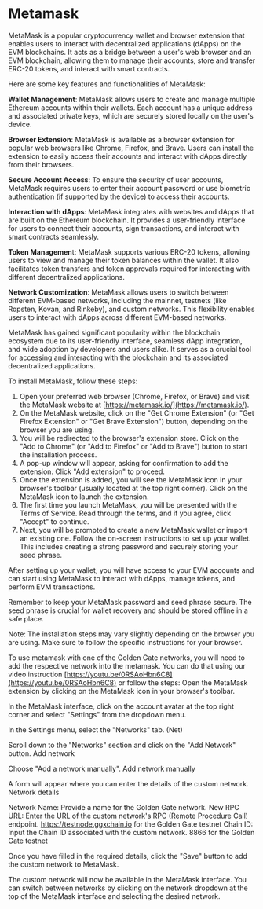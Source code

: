 # Metamask

MetaMask is a popular cryptocurrency wallet and browser extension that enables users to interact with decentralized applications (dApps) on the EVM blockchains. It acts as a bridge between a user's web browser and an EVM blockchain, allowing them to manage their accounts, store and transfer ERC-20 tokens, and interact with smart contracts.

Here are some key features and functionalities of MetaMask:

**Wallet Management**: MetaMask allows users to create and manage multiple Ethereum accounts within their wallets. Each account has a unique address and associated private keys, which are securely stored locally on the user's device.

**Browser Extension**: MetaMask is available as a browser extension for popular web browsers like Chrome, Firefox, and Brave. Users can install the extension to easily access their accounts and interact with dApps directly from their browsers.

**Secure Account Access**: To ensure the security of user accounts, MetaMask requires users to enter their account password or use biometric authentication (if supported by the device) to access their accounts.

**Interaction with dApps**: MetaMask integrates with websites and dApps that are built on the Ethereum blockchain. It provides a user-friendly interface for users to connect their accounts, sign transactions, and interact with smart contracts seamlessly.

**Token Managemen**t: MetaMask supports various ERC-20 tokens, allowing users to view and manage their token balances within the wallet. It also facilitates token transfers and token approvals required for interacting with different decentralized applications.

**Network Customization**: MetaMask allows users to switch between different EVM-based networks, including the mainnet, testnets (like Ropsten, Kovan, and Rinkeby), and custom networks. This flexibility enables users to interact with dApps across different EVM-based networks.

MetaMask has gained significant popularity within the blockchain ecosystem due to its user-friendly interface, seamless dApp integration, and wide adoption by developers and users alike. It serves as a crucial tool for accessing and interacting with the blockchain and its associated decentralized applications.

To install MetaMask, follow these steps:

1. Open your preferred web browser (Chrome, Firefox, or Brave) and visit the MetaMask website at [https://metamask.io/](https://metamask.io/).
2. On the MetaMask website, click on the "Get Chrome Extension" (or "Get Firefox Extension" or "Get Brave Extension") button, depending on the browser you are using.
3. You will be redirected to the browser's extension store. Click on the "Add to Chrome" (or "Add to Firefox" or "Add to Brave") button to start the installation process.
4. A pop-up window will appear, asking for confirmation to add the extension. Click "Add extension" to proceed.
5. Once the extension is added, you will see the MetaMask icon in your browser's toolbar (usually located at the top right corner). Click on the MetaMask icon to launch the extension.
6. The first time you launch MetaMask, you will be presented with the Terms of Service. Read through the terms, and if you agree, click "Accept" to continue.
7. Next, you will be prompted to create a new MetaMask wallet or import an existing one. Follow the on-screen instructions to set up your wallet. This includes creating a strong password and securely storing your seed phrase.

After setting up your wallet, you will have access to your EVM accounts and can start using MetaMask to interact with dApps, manage tokens, and perform EVM transactions.

Remember to keep your MetaMask password and seed phrase secure. The seed phrase is crucial for wallet recovery and should be stored offline in a safe place.

Note: The installation steps may vary slightly depending on the browser you are using. Make sure to follow the specific instructions for your browser.

To use metamask with one of the Golden Gate networks, you will need to add the respective network into the metamask. You can do that using our video instruction [https://youtu.be/0RSAoHbn6C8](https://youtu.be/0RSAoHbn6C8) or follow the steps: Open the MetaMask extension by clicking on the MetaMask icon in your browser's toolbar.

In the MetaMask interface, click on the account avatar at the top right corner and select "Settings" from the dropdown menu.

In the Settings menu, select the "Networks" tab. (Net)

Scroll down to the "Networks" section and click on the "Add Network" button. Add network

Choose "Add a network manually". Add network manually

A form will appear where you can enter the details of the custom network. Network details

Network Name: Provide a name for the Golden Gate network. New RPC URL: Enter the URL of the custom network's RPC (Remote Procedure Call) endpoint. https://testnode.ggxchain.io for the Golden Gate testnet Chain ID: Input the Chain ID associated with the custom network. 8866 for the Golden Gate testnet

Once you have filled in the required details, click the "Save" button to add the custom network to MetaMask.

The custom network will now be available in the MetaMask interface. You can switch between networks by clicking on the network dropdown at the top of the MetaMask interface and selecting the desired network.
